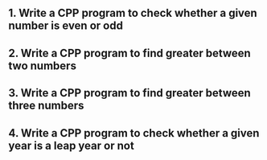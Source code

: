 ## 1. Write a CPP program to check whether a given number is even or odd

## 2. Write a CPP program to find greater between two numbers

## 3. Write a CPP program to find greater between three numbers

## 4. Write a CPP program to check whether a given year is a leap year or not
